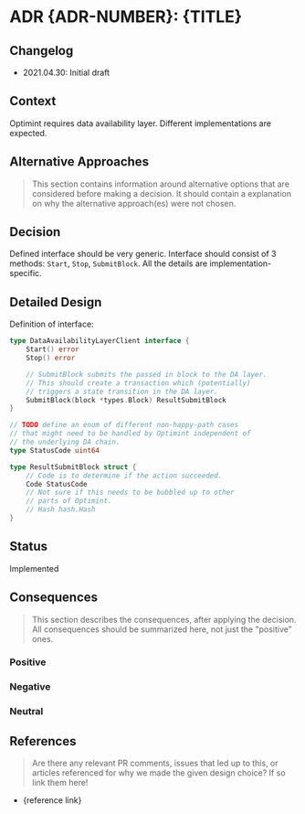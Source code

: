 # ADR {ADR-NUMBER}: {TITLE}

## Changelog

- 2021.04.30: Initial draft

## Context

Optimint requires data availability layer. Different implementations are expected.

## Alternative Approaches

> This section contains information around alternative options that are considered before making a decision. It should contain a explanation on why the alternative approach(es) were not chosen.

## Decision

Defined interface should be very generic.
Interface should consist of 3 methods: `Start`, `Stop`, `SubmitBlock`.
All the details are implementation-specific.

## Detailed Design

Definition of interface:
```go
type DataAvailabilityLayerClient interface {
	Start() error
	Stop() error

	// SubmitBlock submits the passed in block to the DA layer.
	// This should create a transaction which (potentially)
	// triggers a state transition in the DA layer.
	SubmitBlock(block *types.Block) ResultSubmitBlock
}

// TODO define an enum of different non-happy-path cases
// that might need to be handled by Optimint independent of
// the underlying DA chain.
type StatusCode uint64

type ResultSubmitBlock struct {
	// Code is to determine if the action succeeded.
	Code StatusCode
	// Not sure if this needs to be bubbled up to other
	// parts of Optimint.
	// Hash hash.Hash
}
```
>

## Status

Implemented

## Consequences

> This section describes the consequences, after applying the decision. All consequences should be summarized here, not just the "positive" ones.

### Positive

### Negative

### Neutral

## References

> Are there any relevant PR comments, issues that led up to this, or articles referenced for why we made the given design choice? If so link them here!

- {reference link}

